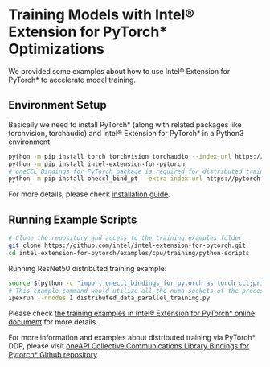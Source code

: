﻿# Training Models with Intel® Extension for PyTorch\* Optimizations

We provided some examples about how to use Intel® Extension for PyTorch\* to accelerate model training.

## Environment Setup

Basically we need to install PyTorch\* (along with related packages like torchvision, torchaudio) and Intel® Extension for PyTorch\* in a Python3 environment.

```bash
python -m pip install torch torchvision torchaudio --index-url https://download.pytorch.org/whl/cpu
python -m pip install intel-extension-for-pytorch
# oneCCL Bindings for PyTorch package is required for distributed training
python -m pip install oneccl_bind_pt --extra-index-url https://pytorch-extension.intel.com/release-whl/stable/cpu/us/
```

For more details, please check [installation guide](https://intel.github.io/intel-extension-for-pytorch/index.html#installation).

## Running Example Scripts

```bash
# Clone the repository and access to the training examples folder
git clone https://github.com/intel/intel-extension-for-pytorch.git
cd intel-extension-for-pytorch/examples/cpu/training/python-scripts
```

Running ResNet50 distributed training example:

```bash
source $(python -c "import oneccl_bindings_for_pytorch as torch_ccl;print(torch_ccl.cwd)")/env/setvars.sh
# This example command would utilize all the numa sockets of the processor, taking each socket as a rank.
ipexrun --nnodes 1 distributed_data_parallel_training.py
```

Please check [the training examples in Intel® Extension for PyTorch\* online document](https://intel.github.io/intel-extension-for-pytorch/cpu/latest/tutorials/examples.html#training) for more details.

For more information and examples about distributed training via PyTorch\* DDP, please visit [oneAPI Collective Communications Library Bindings for Pytorch\* Github repository](https://github.com/intel/torch-ccl).
